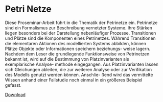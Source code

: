 # Petri Netze

Diese Proseminar-Arbeit führt in die Thematik der Petrinetze ein. Petrinetze sind ein Formalismus zur Beschreibung vernetzter Systeme. Ihre Stärken liegen besonders bei der Darstellung nebenläufiger Prozesse. Transitionen und Plätze sind die Komponenten eines Petrinetzes. Während Transitionen die elementaren Aktionen des modellierten Systems abbilden, können Plätze Objekte oder Informationen speichern beziehungs- weise lagern. Nachdem dem Leser die grundlegende Funktionsweise von Petrinetzen bekannt ist, wird auf die Bestimmung von Platzinvarianten als exemplarische Analyse- methode eingegangen. Aus Platzinvarianten lassen sich Gleichungen ableiten, die zur weiteren Analyse oder zur Verifikation des Modells genutzt werden können. Anschlie- ßend wird das vermittelte Wissen anhand einer Fallstudie noch einmal in ein größeres Beispiel gefasst.

[Download](https://github.com/Pfeifenjoy/petri-netze/raw/master/petri-netze.pdf)
